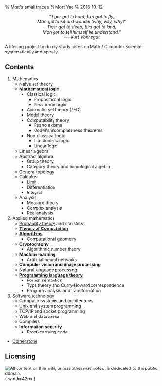 % Mort's small traces
% Mort Yao
% 2016-10-12

<div style="text-align:center;font-style:italic">
"Tiger got to hunt, bird got to fly;
<br> Man got to sit and wonder 'why, why, why?'
<br> Tiger got to sleep, bird got to land;
<br> Man got to tell himself he understand."
<br> --- Kurt Vonnegut
</div>

A lifelong project to do my study notes on Math / Computer Science systematically and spirally.

## Contents

1. Mathematics
    * Naive set theory
    * **[Mathematical logic](/math/logic)**
        * Classical logic
            * Propositional logic
            * First-order logic
        * Axiomatic set theory (ZFC)
        * Model theory
        * Computability theory
            * Peano axioms
            * Gödel's incompleteness theorems
        * Non-classical logic
            * Intuitionistic logic
            * Linear logic
    * Linear algebra
    * Abstract algebra
        * Group theory
        * Category theory and homological algebra
    * General topology
    * Calculus
        * [Limit](/math/calculus/limit)
        * Differentiation
        * Integral
    * Analysis
        * Measure theory
        * Complex analysis
        * Real analysis
2. Applied mathematics
    * [Probability theory](/math/probability) and statistics
    * **[Theory of Computation](/comp)**
    * **[Algorithms](/algo)**
        * Computational geometry
    * **[Cryptography](/crypto)**
        * Algorithmic number theory
    * **Machine learning**
        * Artificial neural networks
    * **Computer vision and image processing**
    * Natural language processing
    * **[Programming language theory](/plt)**
        * Formal semantics
        * Type theory and Curry-Howard correspondence
        * Program analysis and transformation
3. Software technology
    * Computer systems and architectures
    * [Unix](/unix) and system programming
    * TCP/IP and socket programming
    * Web and databases
    * Compilers
    * **Information security**
        * Proof-carrying code

* [Cornerstone](/cornerstone)



## Licensing

![<small>
All content on this wiki, unless otherwise noted, is dedicated to the
[public domain](https://raw.githubusercontent.com/soimort/wiki/gh-pages/LICENSE).
</small>](https://i0.wp.com/dl.dropboxusercontent.com/s/2f9kuczvqrcaagg/cc0.png){ width=42px }
